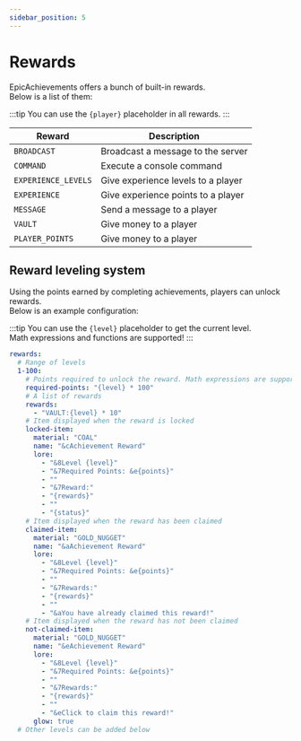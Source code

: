 ```yaml
---
sidebar_position: 5
---
```


# Rewards

EpicAchievements offers a bunch of built-in rewards. <br/>
Below is a list of them:

:::tip
You can use the `{player}` placeholder in all rewards.
:::

| Reward              | Description                        |
|---------------------|------------------------------------|
| `BROADCAST`         | Broadcast a message to the server  |
| `COMMAND`           | Execute a console command          | 
| `EXPERIENCE_LEVELS` | Give experience levels to a player |
| `EXPERIENCE`        | Give experience points to a player |
| `MESSAGE`           | Send a message to a player         |
| `VAULT`             | Give money to a player             |
| `PLAYER_POINTS`     | Give money to a player             |

## Reward leveling system

Using the points earned by completing achievements, players can unlock rewards. <br/>
Below is an example configuration:

:::tip
You can use the `{level}` placeholder to get the current level. <br/>
Math expressions and functions are supported!
:::

```yaml title="rewards.yml"
rewards:
  # Range of levels
  1-100:
    # Points required to unlock the reward. Math expressions are supported!
    required-points: "{level} * 100"
    # A list of rewards
    rewards:
      - "VAULT:{level} * 10"
    # Item displayed when the reward is locked
    locked-item:
      material: "COAL"
      name: "&cAchievement Reward"
      lore:
        - "&8Level {level}"
        - "&7Required Points: &e{points}"
        - ""
        - "&7Reward:"
        - "{rewards}"
        - ""
        - "{status}"
    # Item displayed when the reward has been claimed
    claimed-item:
      material: "GOLD_NUGGET"
      name: "&aAchievement Reward"
      lore:
        - "&8Level {level}"
        - "&7Required Points: &e{points}"
        - ""
        - "&7Rewards:"
        - "{rewards}"
        - ""
        - "&aYou have already claimed this reward!"
    # Item displayed when the reward has not been claimed
    not-claimed-item:
      material: "GOLD_NUGGET"
      name: "&eAchievement Reward"
      lore:
        - "&8Level {level}"
        - "&7Required Points: &e{points}"
        - ""
        - "&7Rewards:"
        - "{rewards}"
        - ""
        - "&eClick to claim this reward!"
      glow: true
  # Other levels can be added below
```
